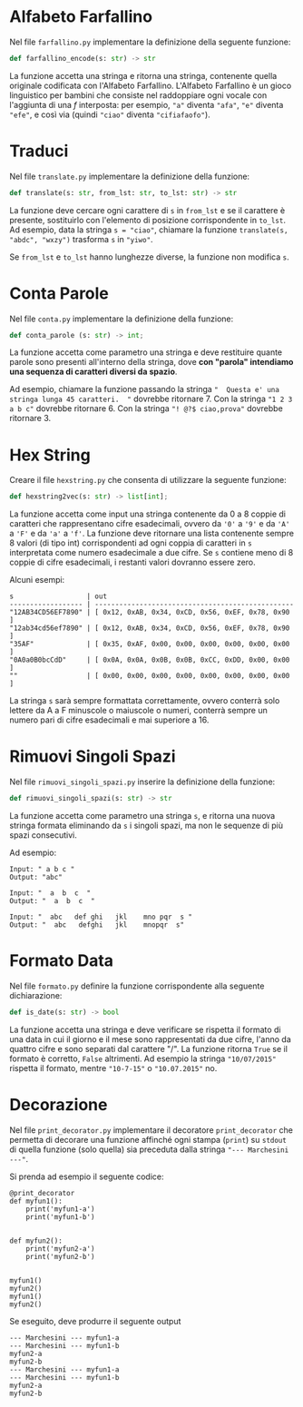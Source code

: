 # Alfabeto Farfallino

Nel file `farfallino.py` implementare la definizione della seguente funzione:

```py
def farfallino_encode(s: str) -> str
```

La funzione accetta una stringa e ritorna una stringa, contenente quella originale codificata con l'Alfabeto Farfallino. 
L'Alfabeto Farfallino è un gioco linguistico per bambini che consiste nel raddoppiare ogni vocale con l'aggiunta di una *f* interposta: per esempio, `"a"` diventa `"afa"`, `"e"` diventa `"efe"`, e così via (quindi `"ciao"` diventa `"cifiafaofo"`). 

# Traduci

Nel file `translate.py` implementare la definizione della funzione:

```py
def translate(s: str, from_lst: str, to_lst: str) -> str
```

La funzione deve cercare ogni carattere di `s` in `from_lst` e se il carattere è presente, sostituirlo con l'elemento di posizione corrispondente in `to_lst`. Ad esempio, data la stringa `s = "ciao"`, chiamare la funzione `translate(s, "abdc", "wxzy")` trasforma `s` in `"yiwo"`.

Se `from_lst` e `to_lst` hanno lunghezze diverse, la funzione non modifica `s`.


# Conta Parole

Nel file `conta.py` implementare la definizione della funzione:

```py
def conta_parole (s: str) -> int;
```

La funzione accetta come parametro una stringa e deve restituire quante parole sono presenti all'interno della stringa, dove **con "parola" intendiamo una sequenza di caratteri diversi da spazio**. 

Ad esempio, chiamare la funzione passando la stringa `"  Questa e' una stringa lunga 45 caratteri.  "` dovrebbe ritornare 7. Con la stringa `"1 2 3 a b c"` dovrebbe ritornare 6. Con la stringa `"! @?$ ciao,prova"` dovrebbe ritornare 3.


# Hex String

Creare il file `hexstring.py` che consenta di utilizzare la seguente funzione:

```py
def hexstring2vec(s: str) -> list[int];
```
La funzione accetta come input una stringa contenente da 0 a 8 coppie di caratteri che rappresentano cifre esadecimali, ovvero da `'0'` a `'9'` e da `'A'` a `'F'` e da `'a'` a `'f'`. La funzione deve ritornare una lista contenente sempre 8 valori (di tipo int) corrispondenti ad ogni coppia di caratteri in `s` interpretata come numero esadecimale a due cifre. Se `s` contiene meno di 8 coppie di cifre esadecimali, i restanti valori dovranno essere zero.

Alcuni esempi:
```
s                  | out 
------------------ | -------------------------------------------------
"12AB34CD56EF7890" | [ 0x12, 0xAB, 0x34, 0xCD, 0x56, 0xEF, 0x78, 0x90 ]
"12ab34cd56ef7890" | [ 0x12, 0xAB, 0x34, 0xCD, 0x56, 0xEF, 0x78, 0x90 ]
"35AF"             | [ 0x35, 0xAF, 0x00, 0x00, 0x00, 0x00, 0x00, 0x00 ]
"0A0a0B0bcCdD"     | [ 0x0A, 0x0A, 0x0B, 0x0B, 0xCC, 0xDD, 0x00, 0x00 ]
""                 | [ 0x00, 0x00, 0x00, 0x00, 0x00, 0x00, 0x00, 0x00 ]
```

La stringa `s` sarà sempre formattata correttamente, ovvero conterrà solo lettere da A a F minuscole o maiuscole o numeri, conterrà sempre un numero pari di cifre esadecimali e mai superiore a 16.

# Rimuovi Singoli Spazi

Nel file `rimuovi_singoli_spazi.py` inserire la definizione della funzione:

```py
def rimuovi_singoli_spazi(s: str) -> str
```

La funzione accetta come parametro una stringa `s`, e ritorna una nuova stringa formata eliminando da `s` i singoli spazi, ma non le sequenze di più spazi consecutivi.

Ad esempio:
```
Input: " a b c "
Output: "abc"
```
```
Input: "  a  b  c  "
Output: "  a  b  c  "
```
```
Input: "  abc   def ghi   jkl    mno pqr  s "
Output: "  abc   defghi   jkl    mnopqr  s"
```

# Formato Data

Nel file `formato.py` definire la funzione corrispondente alla seguente dichiarazione: 

```py
def is_date(s: str) -> bool
```
La funzione accetta una stringa e deve verificare se rispetta il formato di una data in cui il giorno e il mese sono rappresentati da due cifre, l'anno da quattro cifre e sono separati dal carattere "/".
La funzione ritorna `True` se il formato è corretto, `False` altrimenti.
Ad esempio la stringa `"10/07/2015"` rispetta il formato, mentre `"10-7-15"` o `"10.07.2015"` no.


# Decorazione

Nel file `print_decorator.py` implementare il decoratore `print_decorator` che permetta di decorare una funzione affinché ogni stampa (`print`) su `stdout` di quella funzione (solo quella) sia preceduta dalla stringa `"--- Marchesini ---"`.

Si prenda ad esempio il seguente codice: 

```
@print_decorator
def myfun1():
    print('myfun1-a')
    print('myfun1-b')


def myfun2():
    print('myfun2-a')
    print('myfun2-b')


myfun1()
myfun2()
myfun1()
myfun2()
```

Se eseguito, deve produrre il seguente output

```
--- Marchesini --- myfun1-a
--- Marchesini --- myfun1-b
myfun2-a
myfun2-b
--- Marchesini --- myfun1-a
--- Marchesini --- myfun1-b
myfun2-a
myfun2-b

```